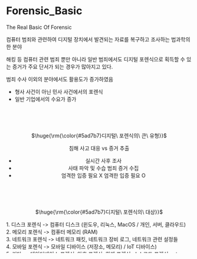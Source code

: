 # Forensic_Basic
The Real Basic Of Forensic </br>


컴퓨터 범죄와 관련하여 디지털 장치에서 발견되는 자료를 복구하고 조사하는 법과학의 한 분야 </br>

해킹 등 컴퓨터 관련 범죄 뿐만 아니라 일반 범죄에서도 디지털 포렌식으로 획득할 수 있는 증거가 주요 단서가 되는 경우가 많아지고 있다. <br/>

범죄 수사 이외의 분야에서도 활용도가 증가하였음
- 형사 사건이 아닌 민사 사건에서의 포렌식
- 일반 기업에서의 수요가 증가

<div align=center><br><br><br>
<p>$\huge{\rm{\color{#5ad7b7}디지털\ 포렌식의\ 큰\ 유형}}$</p>

   침해 사고 대응 vs 증거 추출
- 실시간                       사후 조사      
- 사태 파악 및 수습             범죄 증거 수집
- 엄격한 입증 필요 X            엄격한 입증 필요 O
</div>

<br><br><br>
<div align=center>
<p>$\huge{\rm{\color{#5ad7b7}디지털\ 포렌식의\ 대상}}$</p>
</div>
1. 디스크 포렌식 -> 컴퓨터 디스크 (윈도우, 리눅스, MacOS / 개인, 서버, 클라우드) <br>
2. 메모리 포렌식 -> 컴퓨터 메모리 (RAM)  <br>
3. 네트워크 포렌식 -> 네트워크 패킷, 네트워크 장비 로그, 네트워크 관련 설정들 <br>
4. 모바일 포렌식 -> 모바일 디바이스 (저장소, 메모리) / IoT 디바이스) <br>
5. 기타 -> 데이터베이스 포렌식, 암호 포렌식, 회계 포렌식, 소스코드 포렌식 ..etc <br>
















